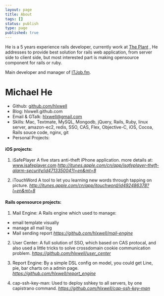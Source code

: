 ```yaml
--- 
layout: page
title: About
tags: []
status: publish
type: page
published: true
---
```


He is a 5 years experience rails developer, currently work at <a title="The Plant home page" href="http://theplant.jp" target="_blank">The Plant</a> , He addresses to provide best solution for rails web application, from server side to client side, but most interested part is making opensource component for rails or ruby.

Main developer and manager of <a href="http://itjob.fm" target="_blank">ITJob.fm</a>.

# Michael He
* Github: [github.com/hlxwell](http://github.com/hlxwell)
* Blog: hlxwell.github.com
* Email & GTalk: hlxwell@gmail.com
* Skills:
Mac, Textmate, MySQL, Mongodb, jQuery, Rails, Ruby, linux server, amazon-ec2, redis, SSO, CAS, Flex, Objective-C, iOS, Cocoa, Rails souce code, nginx, git
* Personal Projects:

#### iOS projects:
1. iSafePlayer
A five stars anti-theft iPhone application. 
more details at: www.isafeplayer.com
*http://itunes.apple.com/cn/app/isafeplayer-theft-alarm-security/id471335004?l=en&mt=8*

2. iTouchWord
A tool to let you learning new words through tapping on picture.
*http://itunes.apple.com/cn/app/itouchword/id492486378?l=en&mt=8*

#### Rails opensource projects:
1. Mail Engine:
A Rails engine which used to manage:
* email template visually
* manage all mail log
* Mail sending report 
*https://github.com/hlxwell/mail-engine*

2. User Center:
A full solution of SSO, which based on CAS protocal, and also used a little tricks to solve crossdomain cookie communication problem.
*https://github.com/hlxwell/user_center*

3. Report Engine:
By a simple DSL config on model, you could get Line, pie, bar charts on a admin page.
*https://github.com/hlxwell/report_engine*

4. cap-ssh-key-man:
Used to deploy sshkey to all servers, by one capistrano command.
*https://github.com/hlxwell/cap-ssh-key-man*
